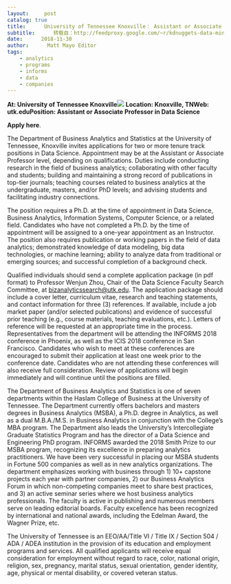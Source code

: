 ```yaml
---
layout:     post
catalog: true
title:      University of Tennessee Knoxville： Assistant or Associate Professor in Data Science [Knoxville, TN]
subtitle:      转载自：http://feedproxy.google.com/~r/kdnuggets-data-mining-analytics/~3/oyC4WlJA5dQ/11-30-university-tennessee-knoxville-assistant-professor-data-science.html
date:      2018-11-30
author:      Matt Mayo Editor
tags:
    - analytics
    - programs
    - informs
    - data
    - companies
---
```


**At: University of Tennessee Knoxville**![](https://www.utk.edu/assets/css/png/header-logo.png)
**Location: Knoxville, TN****Web: utk.edu****Position: Assistant or Associate Professor in Data Science**

**Apply here**.

The Department of Business Analytics and Statistics at the University of Tennessee, Knoxville invites applications for two or more tenure track positions in Data Science. Appointment may be at the Assistant or Associate Professor level, depending on qualifications. Duties include conducting research in the field of business analytics; collaborating with other faculty and students; building and maintaining a strong record of publications in top-tier journals; teaching courses related to business analytics at the undergraduate, masters, and/or PhD levels; and advising students and facilitating industry connections.

The position requires a Ph.D. at the time of appointment in Data Science, Business Analytics, Information Systems, Computer Science, or a related field. Candidates who have not completed a Ph.D. by the time of appointment will be assigned to a one-year appointment as an Instructor. The position also requires publication or working papers in the field of data analytics; demonstrated knowledge of data modeling, big data technologies, or machine learning; ability to analyze data from traditional or emerging sources; and successful completion of a background check.

Qualified individuals should send a complete application package (in pdf format) to Professor Wenjun Zhou, Chair of the Data Science Faculty Search Committee, at bizanalyticssearch@utk.edu. The application package should include a cover letter, curriculum vitae, research and teaching statements, and contact information for three (3) references. If available, include a job market paper (and/or selected publications) and evidence of successful prior teaching (e.g., course materials, teaching evaluations, etc.). Letters of reference will be requested at an appropriate time in the process. Representatives from the department will be attending the INFORMS 2018 conference in Phoenix, as well as the ICIS 2018 conference in San Francisco. Candidates who wish to meet at these conferences are encouraged to submit their application at least one week prior to the conference date. Candidates who are not attending these conferences will also receive full consideration. Review of applications will begin immediately and will continue until the positions are filled.

The Department of Business Analytics and Statistics is one of seven departments within the Haslam College of Business at the University of Tennessee. The Department currently offers bachelors and masters degrees in Business Analytics (MSBA), a Ph.D. degree in Analytics, as well as a dual M.B.A./M.S. in Business Analytics in conjunction with the College’s MBA program. The Department also leads the University’s Intercollegiate Graduate Statistics Program and has the director of a Data Science and Engineering PhD program. INFORMS awarded the 2018 Smith Prize to our MSBA program, recognizing its excellence in preparing analytics practitioners. We have been very successful in placing our MSBA students in Fortune 500 companies as well as in new analytics organizations. The department emphasizes working with business through 1) 10+ capstone projects each year with partner companies, 2) our Business Analytics Forum in which non-competing companies meet to share best practices, and 3) an active seminar series where we host business analytics professionals. The faculty is active in publishing and numerous members serve on leading editorial boards. Faculty excellence has been recognized by international and national awards, including the Edelman Award, the Wagner Prize, etc.

The University of Tennessee is an EEO/AA/Title VI / Title IX / Section 504 / ADA / ADEA institution in the provision of its education and employment programs and services. All qualified applicants will receive equal consideration for employment without regard to race, color, national origin, religion, sex, pregnancy, marital status, sexual orientation, gender identity, age, physical or mental disability, or covered veteran status.
